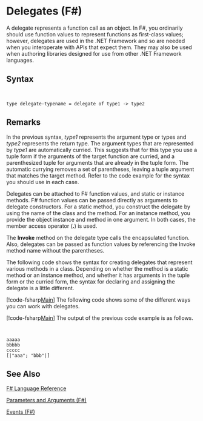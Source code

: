 # Delegates (F#)

A delegate represents a function call as an object. In F#, you ordinarily should use function values to represent functions as first-class values; however, delegates are used in the .NET Framework and so are needed when you interoperate with APIs that expect them. They may also be used when authoring libraries designed for use from other .NET Framework languages.


## Syntax


```


type delegate-typename = delegate of type1 -> type2

```



## Remarks
In the previous syntax, *type1* represents the argument type or types and *type2* represents the return type. The argument types that are represented by *type1* are automatically curried. This suggests that for this type you use a tuple form if the arguments of the target function are curried, and a parenthesized tuple for arguments that are already in the tuple form. The automatic currying removes a set of parentheses, leaving a tuple argument that matches the target method. Refer to the code example for the syntax you should use in each case.

Delegates can be attached to F# function values, and static or instance methods. F# function values can be passed directly as arguments to delegate constructors. For a static method, you construct the delegate by using the name of the class and the method. For an instance method, you provide the object instance and method in one argument. In both cases, the member access operator (**.**) is used.

The **Invoke** method on the delegate type calls the encapsulated function. Also, delegates can be passed as function values by referencing the Invoke method name without the parentheses.

The following code shows the syntax for creating delegates that represent various methods in a class. Depending on whether the method is a static method or an instance method, and whether it has arguments in the tuple form or the curried form, the syntax for declaring and assigning the delegate is a little different.

[!code-fsharp[Main](snippets/fslangref2/snippet4201.fs)]
    The following code shows some of the different ways you can work with delegates.

[!code-fsharp[Main](snippets/fslangref2/snippet4202.fs)]
    The output of the previous code example is as follows.



```


aaaaa
bbbbb
ccccc
[|"aaa"; "bbb"|]

```



## See Also
[F&#35; Language Reference](FSharp-Language-Reference.md)

[Parameters and Arguments &#40;F&#35;&#41;](Parameters-and-Arguments-%5BFSharp%5D.md)

[Events &#40;F&#35;&#41;](Events-%5BFSharp%5D.md)

